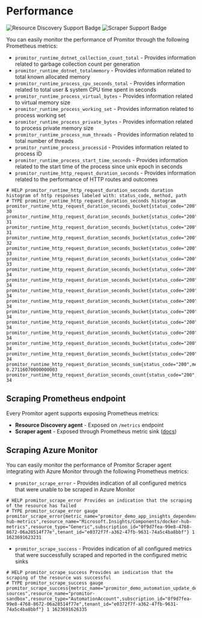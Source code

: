 # Performance

![Resource Discovery Support Badge](https://img.shields.io/badge/Support%20for%20Resource%20Discovery-Yes-green.svg)
![Scraper Support Badge](https://img.shields.io/badge/Support%20for%20Scraper-Yes-green.svg)

You can easily monitor the performance of Promitor through the following Prometheus metrics:

- `promitor_runtime_dotnet_collection_count_total` - Provides information related to garbage collection count per generation
- `promitor_runtime_dotnet_totalmemory` - Provides information related to total known allocated memory
- `promitor_runtime_process_cpu_seconds_total` - Provides information related to total user & system CPU time spent in seconds
- `promitor_runtime_process_virtual_bytes` - Provides information related to virtual memory size
- `promitor_runtime_process_working_set` - Provides information related to process working set
- `promitor_runtime_process_private_bytes` - Provides information related to process private memory size
- `promitor_runtime_process_num_threads` - Provides information related to total number of threads
- `promitor_runtime_process_processid` - Provides information related to process ID
- `promitor_runtime_process_start_time_seconds` - Provides information related to the start time of the process since
 unix epoch in seconds
- `promitor_runtime_http_request_duration_seconds` - Provides information related to the performance of HTTP routes and outcomes

```text
# HELP promitor_runtime_http_request_duration_seconds duration histogram of http responses labeled with: status_code, method, path
# TYPE promitor_runtime_http_request_duration_seconds histogram
promitor_runtime_http_request_duration_seconds_bucket{status_code="200",method="GET",path="/scrape",le="0.005"} 30
promitor_runtime_http_request_duration_seconds_bucket{status_code="200",method="GET",path="/scrape",le="0.01"} 31
promitor_runtime_http_request_duration_seconds_bucket{status_code="200",method="GET",path="/scrape",le="0.025"} 31
promitor_runtime_http_request_duration_seconds_bucket{status_code="200",method="GET",path="/scrape",le="0.05"} 32
promitor_runtime_http_request_duration_seconds_bucket{status_code="200",method="GET",path="/scrape",le="0.075"} 33
promitor_runtime_http_request_duration_seconds_bucket{status_code="200",method="GET",path="/scrape",le="0.1"} 33
promitor_runtime_http_request_duration_seconds_bucket{status_code="200",method="GET",path="/scrape",le="0.25"} 34
promitor_runtime_http_request_duration_seconds_bucket{status_code="200",method="GET",path="/scrape",le="0.5"} 34
promitor_runtime_http_request_duration_seconds_bucket{status_code="200",method="GET",path="/scrape",le="0.75"} 34
promitor_runtime_http_request_duration_seconds_bucket{status_code="200",method="GET",path="/scrape",le="1"} 34
promitor_runtime_http_request_duration_seconds_bucket{status_code="200",method="GET",path="/scrape",le="2.5"} 34
promitor_runtime_http_request_duration_seconds_bucket{status_code="200",method="GET",path="/scrape",le="5"} 34
promitor_runtime_http_request_duration_seconds_bucket{status_code="200",method="GET",path="/scrape",le="7.5"} 34
promitor_runtime_http_request_duration_seconds_bucket{status_code="200",method="GET",path="/scrape",le="10"} 34
promitor_runtime_http_request_duration_seconds_bucket{status_code="200",method="GET",path="/scrape",le="+Inf"} 34
promitor_runtime_http_request_duration_seconds_sum{status_code="200",method="GET",path="/scrape"} 0.27116070000000003
promitor_runtime_http_request_duration_seconds_count{status_code="200",method="GET",path="/scrape"} 34
```

## Scraping Prometheus endpoint

Every Promitor agent supports exposing Prometheus metrics:

- **Resource Discovery agent** - Exposed on `/metrics` endpoint
- **Scraper agent** - Exposed through Prometheus metric sink ([docs](scraping/runtime-configuration.md#prometheus-scraping-endpoint))

## Scraping Azure Monitor

You can easily monitor the performance of Promitor Scraper agent integrating with Azure Monitor
 through the following Prometheus metrics:

- `promitor_scrape_error` - Provides indication of all configured metrics that were unable to be scraped in Azure Monitor

```prom
# HELP promitor_scrape_error Provides an indication that the scraping of the resource has failed
# TYPE promitor_scrape_error gauge
promitor_scrape_error{metric_name="promitor_demo_app_insights_dependency_duration_200_OK",resource_group="docker-hub-metrics",resource_name="Microsoft.Insights/Components/docker-hub-metrics",resource_type="Generic",subscription_id="0f9d7fea-99e8-4768-8672-06a28514f77e",tenant_id="e0372f7f-a362-47fb-9631-74a5c4ba8bbf"} 1 1623691623231
```

- `promitor_scrape_success` - Provides indication of all configured metrics that were successfully scraped and reported in
the configured metric sinks

```text
# HELP promitor_scrape_success Provides an indication that the scraping of the resource was successful
# TYPE promitor_scrape_success gauge
promitor_scrape_success{metric_name="promitor_demo_automation_update_deployment_machine_runs",resource_group="promitor-sources",resource_name="promitor-sandbox",resource_type="AutomationAccount",subscription_id="0f9d7fea-99e8-4768-8672-06a28514f77e",tenant_id="e0372f7f-a362-47fb-9631-74a5c4ba8bbf"} 1 1623691626335
```

